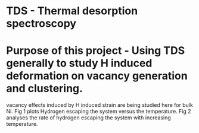 # TDS -  Thermal desorption spectroscopy


# Purpose of this project  - Using TDS generally to study H induced deformation on vacancy generation and clustering.
vacancy effects induced by H induced strain are being studied here for bulk Ni.
Fig 1 plots Hydrogen escaping the system versus the temperature.
Fig 2 analyses the rate of hydrogen escaping the system with increasing temperature.
